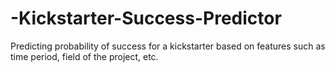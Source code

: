 # -Kickstarter-Success-Predictor
Predicting probability of success for a kickstarter based on features such as time period, field of the project, etc. 
